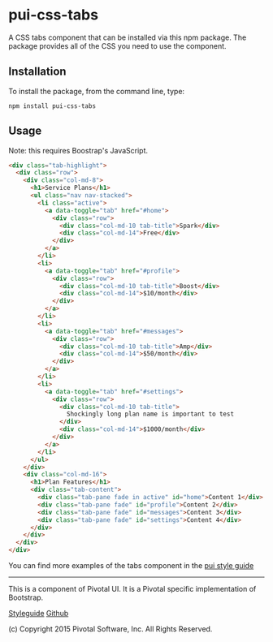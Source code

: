 # pui-css-tabs

A CSS tabs component that can be installed via this npm package. The package provides all of the
CSS you need to use the component.



## Installation

To install the package, from the command line, type:

```
npm install pui-css-tabs
```

## Usage

Note: this requires Boostrap's JavaScript.

```html
<div class="tab-highlight">
  <div class="row">
    <div class="col-md-8">
      <h1>Service Plans</h1>
      <ul class="nav nav-stacked">
        <li class="active">
          <a data-toggle="tab" href="#home">
            <div class="row">
              <div class="col-md-10 tab-title">Spark</div>
              <div class="col-md-14">Free</div>
            </div>
          </a>
        </li>
        <li>
          <a data-toggle="tab" href="#profile">
            <div class="row">
              <div class="col-md-10 tab-title">Boost</div>
              <div class="col-md-14">$10/month</div>
            </div>
          </a>
        </li>
        <li>
          <a data-toggle="tab" href="#messages">
            <div class="row">
              <div class="col-md-10 tab-title">Amp</div>
              <div class="col-md-14">$50/month</div>
            </div>
          </a>
        </li>
        <li>
          <a data-toggle="tab" href="#settings">
            <div class="row">
              <div class="col-md-10 tab-title">
                Shockingly long plan name is important to test
              </div>
              <div class="col-md-14">$1000/month</div>
            </div>
          </a>
        </li>
      </ul>
    </div>
    <div class="col-md-16">
      <h1>Plan Features</h1>
      <div class="tab-content">
        <div class="tab-pane fade in active" id="home">Content 1</div>
        <div class="tab-pane fade" id="profile">Content 2</div>
        <div class="tab-pane fade" id="messages">Content 3</div>
        <div class="tab-pane fade" id="settings">Content 4</div>
      </div>
    </div>
  </div>
</div>
```


You can find more examples of the tabs component in the [pui style guide](http://styleguide.pivotal.io/)

*****************************************

This is a component of Pivotal UI. It is a Pivotal specific implementation of Bootstrap.

[Styleguide](http://styleguide.pivotal.io)
[Github](https://github.com/pivotal-cf/pivotal-ui)

(c) Copyright 2015 Pivotal Software, Inc. All Rights Reserved.